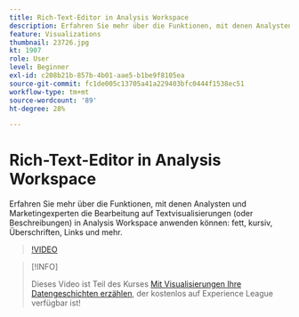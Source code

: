 ```yaml
---
title: Rich-Text-Editor in Analysis Workspace
description: Erfahren Sie mehr über die Funktionen, mit denen Analysten und Marketingexperten die Bearbeitung auf Textvisualisierungen (oder Beschreibungen) in Analysis Workspace anwenden können - fett, kursiv, Überschriften, Links und mehr.
feature: Visualizations
thumbnail: 23726.jpg
kt: 1907
role: User
level: Beginner
exl-id: c208b21b-857b-4b01-aae5-b1be9f8105ea
source-git-commit: fc1de005c13705a41a229403bfc0444f1538ec51
workflow-type: tm+mt
source-wordcount: '89'
ht-degree: 28%

---
```


# Rich-Text-Editor in Analysis Workspace

Erfahren Sie mehr über die Funktionen, mit denen Analysten und Marketingexperten die Bearbeitung auf Textvisualisierungen (oder Beschreibungen) in Analysis Workspace anwenden können: fett, kursiv, Überschriften, Links und mehr.

>[!VIDEO](https://video.tv.adobe.com/v/23726/?quality=12&learn=on)

>[!INFO]
>
> Dieses Video ist Teil des Kurses [Mit Visualisierungen Ihre Datengeschichten erzählen](https://experienceleague.adobe.com/?recommended=Analytics-U-1-2021.1.visualizations&amp;lang=de), der kostenlos auf Experience League verfügbar ist!
